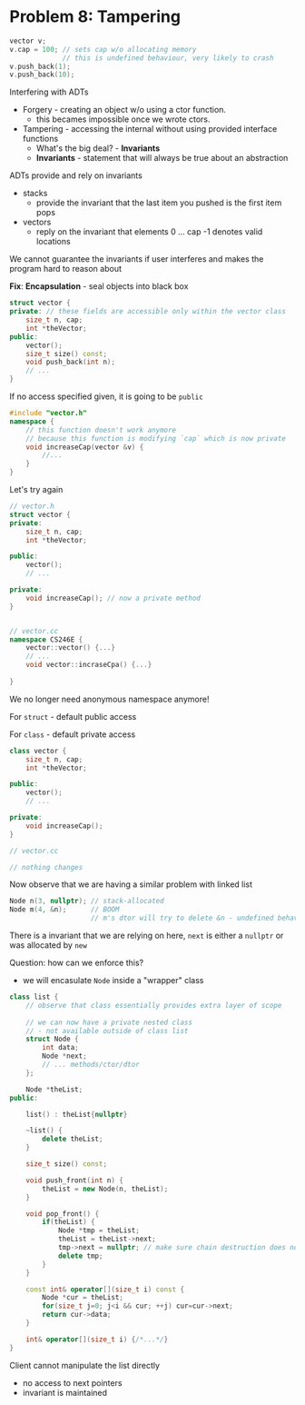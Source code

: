 # Problem 8: Tampering

``` C++
vector v;
v.cap = 100; // sets cap w/o allocating memory 
             // this is undefined behaviour, very likely to crash 
v.push_back(1);
v.push_back(10);
```


Interfering with ADTs 
- Forgery - creating an object w/o using a ctor function. 
    - this becames impossible once we wrote ctors. 
- Tampering - accessing the internal without using provided interface functions 
    - What's the big deal? - __Invariants__
    - __Invariants__ - statement that will always be true about an abstraction 

ADTs provide and rely on invariants 
- stacks 
    - provide the invariant that the last item you pushed is the first item pops 
- vectors 
    - reply on the invariant that elements 0 ... cap -1 denotes valid locations 

We cannot guarantee the invariants if user interferes and makes the program hard to reason about 


__Fix__: **Encapsulation** - seal objects into black box 

``` C++
struct vector {
private: // these fields are accessible only within the vector class 
    size_t n, cap;
    int *theVector; 
public:
    vector();
    size_t size() const;
    void push_back(int n);
    // ... 
}
```

If no access specified given, it is going to be `public`

``` C++
#include "vector.h"
namespace {
    // this function doesn't work anymore 
    // because this function is modifying `cap` which is now private 
    void increaseCap(vector &v) {
        //...
    }
}
```

Let's try again
``` C++
// vector.h
struct vector {
private: 
    size_t n, cap;
    int *theVector;

public:
    vector();
    // ... 

private:
    void increaseCap(); // now a private method 
}


// vector.cc
namespace CS246E {
    vector::vector() {...}
    // ...
    void vector::incraseCpa() {...}
   
}
```

We no longer need anonymous namespace anymore!

For `struct` - default public access 

For `class` - default private access 


``` C++
class vector {
    size_t n, cap;
    int *theVector; 

public: 
    vector();
    // ... 

private: 
    void increaseCap();
}

// vector.cc

// nothing changes 
```

Now observe that we are having a similar problem with linked list 
``` C++
Node n(3, nullptr); // stack-allocated 
Node m(4, &n);      // BOOM 
                    // m's dtor will try to delete &n - undefined behaviour 
```

There is a invariant that we are relying on here, `next` is either a `nullptr` or was allocated by `new` 

Question: how can we enforce this?
- we will encasulate `Node` inside a "wrapper" class 

``` C++
class list {
    // observe that class essentially provides extra layer of scope 
    
    // we can now have a private nested class 
    // - not available outside of class list 
    struct Node {
        int data;
        Node *next;
        // ... methods/ctor/dtor
    };

    Node *theList;
public:

    list() : theList{nullptr}

    ~list() {
        delete theList;
    }

    size_t size() const; 

    void push_front(int n) {
        theList = new Node(n, theList);
    }

    void pop_front() {
        if(theList) {
            Node *tmp = theList;
            theList = theList->next;
            tmp->next = nullptr; // make sure chain destruction does not happen
            delete tmp; 
        }
    }

    const int& operator[](size_t i) const {
        Node *cur = theList;
        for(size_t j=0; j<i && cur; ++j) cur=cur->next;
        return cur->data;
    }

    int& operator[](size_t i) {/*...*/}
}
```

Client cannot manipulate the list directly 
- no access to next pointers 
- invariant is maintained

